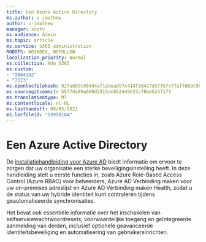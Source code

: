 ```yaml
---
title: Een Azure Active Directory
ms.author: v-jmathew
author: v-jmathew
manager: scotv
ms.audience: Admin
ms.topic: article
ms.service: o365-administration
ROBOTS: NOINDEX, NOFOLLOW
localization_priority: Normal
ms.collection: Adm_O365
ms.custom:
- "9004192"
- "7373"
ms.openlocfilehash: 92fadd9c98494af1a9ead97c414f3d417d37f57c77affdb9c9b3568dff4b889d
ms.sourcegitcommit: b5f7da89a650d2915dc652449623c78be6247175
ms.translationtype: MT
ms.contentlocale: nl-NL
ms.lasthandoff: 08/05/2021
ms.locfileid: "53958184"
---
```

# <a name="set-up-azure-active-directory"></a>Een Azure Active Directory

De [installatiehandleiding voor Azure AD](https://go.microsoft.com/fwlink/?linkid=2134390) biedt informatie om ervoor te zorgen dat uw organisatie een sterke beveiligingsinstelling heeft. In deze handleiding stelt u eerste functies in, zoals Azure Role-Based Access Control (Azure RBAC) voor beheerders, Azure AD Verbinding maken voor uw on-premises adreslijst en Azure AD Verbinding maken Health, zodat u de status van uw hybride identiteit kunt controleren tijdens geautomatiseerde synchronisaties.

Het bevat ook essentiële informatie over het inschakelen van selfservicewachtwoordresets, voorwaardelijke toegang en geïntegreerde aanmelding van derden, inclusief optionele geavanceerde identiteitsbeveiliging en automatisering van gebruikersinrichten.
